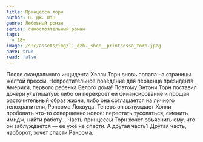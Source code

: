 ```yaml
---
title: Принцесса торн
author: Л. Дж. Шэн
genre: Любовный роман
series: самостоятельный роман
tags:
  - 18+
image: /src/assets/img/l._dzh._shen__printsessa_torn.jpeg
have: true
read: false
---
```

После скандального инцидента Хэлли Торн вновь попала на страницы желтой прессы. Непростительное поведение для первенца президента Америки, первого ребенка Белого дома! Поэтому Энтони Торн поставил дочери ультиматум: либо он перекроет ей финансирование и прощай расточительный образ жизни, либо она соглашается на личного телохранителя, Рэнсома Локвуда. Теперь он вынуждает Хэлли пробовать что-то совершенно новое: перестать тусоваться, сменить имидж, найти работу… Часть принцессы Торн хочет объяснить ему, что он заблуждается — ее уже не спасти. А другая часть? Другая часть, наоборот, хочет спасти Рэнсома.
